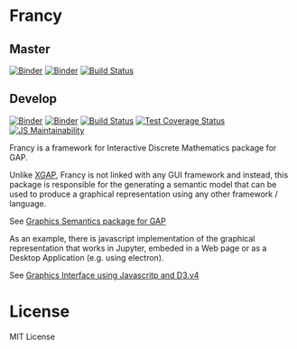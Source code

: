 # Francy

## Master

[![Binder](https://mybinder.org/badge.svg)](https://mybinder.org/v2/gh/mcmartins/francy/master)
[![Binder](https://mybinder.org/badge.svg)](https://mybinder.org/v2/gh/mcmartins/francy/master?urlpath=lab)
[![Build Status](https://travis-ci.org/mcmartins/francy.svg?branch=master)](https://travis-ci.org/mcmartins/francy)

## Develop

[![Binder](https://mybinder.org/badge.svg)](https://mybinder.org/v2/gh/mcmartins/francy/lab_extension)
[![Binder](https://mybinder.org/badge.svg)](https://mybinder.org/v2/gh/mcmartins/francy/lab_extension?urlpath=lab)
[![Build Status](https://travis-ci.org/mcmartins/francy.svg?branch=lab_extension)](https://travis-ci.org/mcmartins/francy)
[![Test Coverage Status](https://codecov.io/gh/mcmartins/francy/branch/lab_extension/graph/badge.svg)](https://codecov.io/gh/mcmartins/francy)
[![JS Maintainability](https://api.codeclimate.com/v1/badges/db52d89d90ab0d7e6fd4/maintainability)](https://codeclimate.com/github/mcmartins/francy/maintainability)

Francy is a framework for Interactive Discrete Mathematics package for GAP.

Unlike [XGAP](https://github.com/gap-packages/xgap), Francy is not linked with any GUI framework and instead, 
this package is responsible for the generating a semantic model that can be used to produce a graphical representation using any other framework / language.

See [Graphics Semantics package for GAP](/gap)

As an example, there is javascript implementation of the graphical representation that works in Jupyter, embeded in a Web page or as a Desktop Application (e.g. using electron).

See [Graphics Interface using Javascritp and D3.v4](/js)

# License

MIT License
